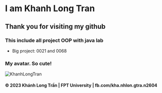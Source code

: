 # I am Khanh Long Tran
## Thank you for visiting my github
### This include all project OOP with java lab
* Big project: 0021 and 0068

### My avatar. So cute!
![KhanhLongTran](https://avatars.githubusercontent.com/u/87845295?s=400&u=987d9c0ca8164ec96367fea230f6c7b7973582e1&v=4)
####  © 2023 Khánh Long Trần | FPT University | fb.com/kha.nhlon.gtra.n2604
